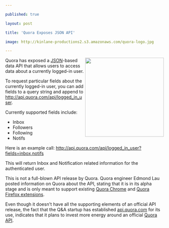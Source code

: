 ---
published: true
layout: post
title: 'Quora Exposes JSON API'
image: http://kinlane-productions2.s3.amazonaws.com/quora-logo.jpg
---

<img src="https://kinlane-productions2.s3.amazonaws.com/quora-logo.jpg" alt="" width="250" align="right" />Quora has exposed a <a href="http://www.apievangelist.com/definition-json.php" target="_blank">JSON</a>-based data API that allows users to access data about a currently logged-in user.<p>
To  request particular fields about the currently logged-in user, you can  add fields to a query string and append to  <a href="Quora Exposes JSON API" target="_blank">http://api.quora.com/api/logged_in_user</a>.<p>
Currently supported fields include:
<ul class="mainlist">
	<li>Inbox</li>
	<li>Followers</li>
	<li>Following</li>
	<li>Notifs</li>
</ul>
Here is an example call:  <a href="https://api.quora.com/api/logged_in_user?fields=inbox,notifs">http://api.quora.com/api/logged_in_user?fields=inbox,notifs</a><p>
This will return Inbox and Notification related information for the authenticated user.<p>
This  is not a full-blown API release by Quora.  Quora engineer Edmond Lau  posted information on Quora about the API, stating that it is in its  alpha stage and is only meant to support existing <a href="https://www.quora.com/Is-anyone-working-on-a-Quora-Chrome-extension" target="_blank">Quora Chrome</a> and  <a href="https://www.quora.com/Is-anyone-working-on-a-Quora-Chrome-extension" target="_blank">Quora Firefox extensions</a>.<p>
Even  though it doesn't have all the supporting elements of an official API  release, the fact that the Q&amp;A startup has established <a href="https://api.quora.com/">api.quora.com</a> for its use, indicates that it plans to invest more energy around an official <a href="https://www.quora.com/Edmond-Lau/Quora-Extension-API" target="_blank">Quora API</a>.

